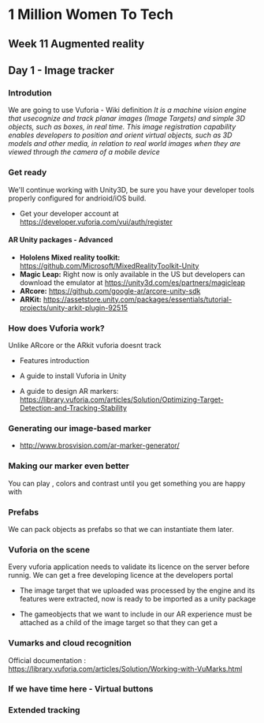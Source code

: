 
# 1 Million Women To Tech 

## Week 11 Augmented reality

## Day 1 - Image tracker

### Introdution

We are going to use Vuforia -  Wiki definition *It is a machine vision engine that usecognize and track planar images (Image Targets) and simple 3D objects, such as boxes, in real time. This image registration capability enables developers to position and orient virtual objects, such as 3D models and other media, in relation to real world images when they are viewed through the camera of a mobile device*


### Get ready
We'll continue working with Unity3D, be sure you have your developer tools properly configured for andrioid/iOS build.
* Get your developer account at https://developer.vuforia.com/vui/auth/register

#### AR Unity packages - Advanced
* **Hololens Mixed reality toolkit:** https://github.com/Microsoft/MixedRealityToolkit-Unity
* **Magic Leap:** Right now is only available in the US but developers can download the emulator at https://unity3d.com/es/partners/magicleap
* **ARcore:** https://github.com/google-ar/arcore-unity-sdk
* **ARKit:** https://assetstore.unity.com/packages/essentials/tutorial-projects/unity-arkit-plugin-92515

### How does Vuforia work?

Unlike ARcore or the ARkit vuforia doesnt track 

* Features introduction

* A guide to install Vuforia in Unity

* A guide to design AR markers: https://library.vuforia.com/articles/Solution/Optimizing-Target-Detection-and-Tracking-Stability

### Generating our image-based marker

 * http://www.brosvision.com/ar-marker-generator/

### Making our marker even better

You can play , colors and contrast until you get something you are happy with

### Prefabs
We can pack objects as prefabs so that we can instantiate them later.

### Vuforia on the scene
Every vuforia application needs to validate its licence on the server before runnig. We can get a free developing licence at the developers portal 

* The image target that we uploaded was processed by the engine and its features were extracted, now is ready to be imported as a unity package

* The gameobjects that we want to include in our AR experience must be attached as a child of the image target so that they can get a 

### Vumarks and cloud recognition

Official documentation : https://library.vuforia.com/articles/Solution/Working-with-VuMarks.html




### If we have time here - Virtual buttons



### Extended tracking 